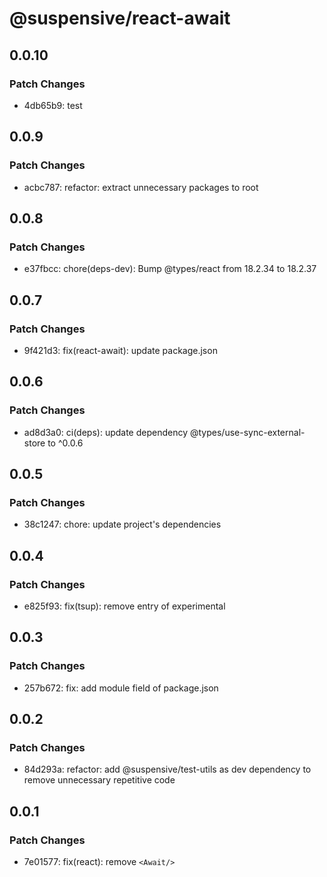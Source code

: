 # @suspensive/react-await

## 0.0.10

### Patch Changes

- 4db65b9: test

## 0.0.9

### Patch Changes

- acbc787: refactor: extract unnecessary packages to root

## 0.0.8

### Patch Changes

- e37fbcc: chore(deps-dev): Bump @types/react from 18.2.34 to 18.2.37

## 0.0.7

### Patch Changes

- 9f421d3: fix(react-await): update package.json

## 0.0.6

### Patch Changes

- ad8d3a0: ci(deps): update dependency @types/use-sync-external-store to ^0.0.6

## 0.0.5

### Patch Changes

- 38c1247: chore: update project's dependencies

## 0.0.4

### Patch Changes

- e825f93: fix(tsup): remove entry of experimental

## 0.0.3

### Patch Changes

- 257b672: fix: add module field of package.json

## 0.0.2

### Patch Changes

- 84d293a: refactor: add @suspensive/test-utils as dev dependency to remove unnecessary repetitive code

## 0.0.1

### Patch Changes

- 7e01577: fix(react): remove `<Await/>`
